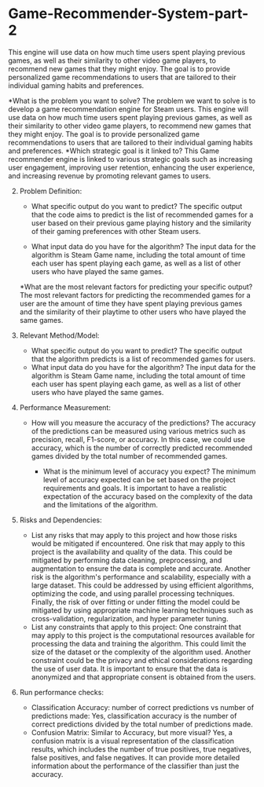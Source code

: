 # Game-Recommender-System-part-2
This engine will use data on how much time users spent playing previous games, as well as their similarity to other video game players, to recommend new games that they might enjoy. The goal is to provide personalized game recommendations to users that are tailored to their individual gaming habits and preferences.
  
   
   *What is the problem you want to solve?
     The problem we want to solve is to develop a game recommendation engine for Steam users. This engine will use data on how much time users spent playing previous games, as well as their similarity to other video game players, to recommend new games that they might enjoy. The goal is to provide personalized game recommendations to users that are tailored to their individual gaming habits and preferences.
    *Which strategic goal is it linked to?
      This Game recommender engine is  linked to various strategic goals such as increasing user engagement, improving user retention, enhancing the user experience, and increasing revenue by promoting relevant games to users.


2. Problem Definition:
   * What specific output do you want to predict?
      The specific output that the code aims to predict is the list of recommended games for a user based on their previous game playing history and the similarity of their gaming preferences with other Steam users.


   * What input data do you have for the algorithm?
      The input data for the algorithm is Steam Game name, including the total amount of time each user has spent playing each game, as well as a list of other users who have played the same games.

   *What are the most relevant factors for predicting your specific output?
     The most relevant factors for predicting the recommended games for a user are the amount of time they have spent playing previous games and the similarity of their playtime to other users who have played the same games.

3. Relevant Method/Model:
    * What specific output do you want to predict?
       The specific output that the algorithm predicts is a list of recommended games for users.
     * What input data do you have for the algorithm?
        The input data for the algorithm is Steam Game name, including the total amount of time each user has spent playing each game, as well as a list of other users who have played the same games.
4. Performance Measurement:
    * How will you measure the accuracy of the predictions?
       The accuracy of the predictions can be measured using various metrics such as precision, recall, F1-score, or accuracy. In this case, we could use accuracy, which is the number of correctly predicted recommended games divided by the total number of recommended games.



      * What is the minimum level of accuracy you expect?
         The minimum level of accuracy expected can be set based on the project requirements and goals. It is important to have a realistic expectation of the accuracy based on the complexity of the data and the limitations of the algorithm.

5. Risks and Dependencies:
    * List any risks that may apply to this project and how those risks would be mitigated if encountered.
      One risk that may apply to this project is the availability and quality of the data. This could be mitigated by performing data cleaning, preprocessing, and augmentation to ensure the data is complete and accurate.
Another risk is the algorithm's performance and scalability, especially with a large dataset. This could be addressed by using efficient algorithms, optimizing the code, and using parallel processing techniques.
Finally, the risk of over fitting or under fitting the model could be mitigated by using appropriate machine learning techniques such as cross-validation, regularization, and hyper parameter tuning.
   * List any constraints that apply to this project:
      One constraint that may apply to this project is the computational resources available for processing the data and training the algorithm. This could limit the size of the dataset or the complexity of the algorithm used.
Another constraint could be the privacy and ethical considerations regarding the use of user data. It is important to ensure that the data is anonymized and that appropriate consent is obtained from the users.




6. Run performance checks:
    * Classification Accuracy: number of correct predictions vs number of predictions made: 
      Yes, classification accuracy is the number of correct predictions divided by the total number of predictions made.
    * Confusion Matrix: Similar to Accuracy, but more visual?
       Yes, a confusion matrix is a visual representation of the classification results, which includes the number of true positives, true negatives, false positives, and false negatives. It can provide more detailed information about the performance of the classifier than just the accuracy.
